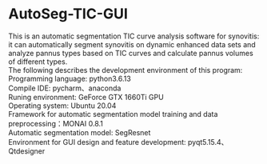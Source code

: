 # AutoSeg-TIC-GUI
This is an automatic segmentation TIC curve analysis software for synovitis: it can automatically segment synovitis on dynamic enhanced data sets and analyze pannus types based on TIC curves and calculate pannus volumes of different types.  
The following describes the development environment of this program:  
Programming language: python3.6.13  
Compile IDE: pycharm、anaconda  
Runing environment: GeForce GTX 1660Ti GPU  
Operating system: Ubuntu 20.04  
Framework for automatic segmentation model training and data preprocessing：MONAI 0.8.1  
Automatic segmentation model: SegResnet  
Environment for GUI design and feature development: pyqt5.15.4、Qtdesigner

